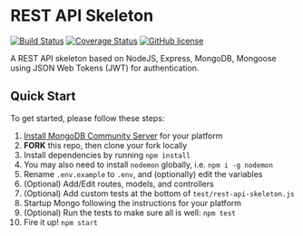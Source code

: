 # REST API Skeleton

[![Build Status](https://travis-ci.org/morphatic/rest-api-skeleton.svg?branch=master)](https://travis-ci.org/morphatic/rest-api-skeleton)
[![Coverage Status](https://coveralls.io/repos/github/morphatic/rest-api-skeleton/badge.svg?branch=master)](https://coveralls.io/github/morphatic/rest-api-skeleton?branch=master)
[![GitHub license](https://img.shields.io/badge/license-MIT-blue.svg)](https://raw.githubusercontent.com/morphatic/rest-api-skeleton/master/LICENSE)

A REST API skeleton based on NodeJS, Express, MongoDB, Mongoose using JSON Web Tokens (JWT) for authentication.

## Quick Start

To get started, please follow these steps:

1. [Install MongoDB Community Server](https://www.mongodb.com/download-center#community) for your platform
2. **FORK** this repo, then clone your fork locally
3. Install dependencies by running `npm install`
4. You may also need to install `nodemon` globally, i.e. `npm i -g nodemon`
5. Rename `.env.example` to `.env`, and (optionally) edit the variables
6. (Optional) Add/Edit routes, models, and controllers
7. (Optional) Add custom tests at the bottom of `test/rest-api-skeleton.js`
8. Startup Mongo following the instructions for your platform
9. (Optional) Run the tests to make sure all is well: `npm test`
10. Fire it up! `npm start`